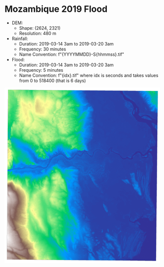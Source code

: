 # Mozambique 2019 Flood
- DEM: 
  - Shape: (2624, 2321)
  - Resolution: 480 m
- Rainfall: 
  - Duration: 2019-03-14 3am to 2019-03-20 3am
  - Frequency: 30 minutes
  - Name Convention: f"{YYYYMMDD}-S{hhmmss}.tif"
- Flood:
  - Duration: 2019-03-14 3am to 2019-03-20 3am
  - Frequency: 5 minutes
  - Name Convention: f"{idx}.tif" where idx is seconds and takes values from 0 to 518400 (that is 6 days)

![Mozambique 2019 DEM](Mozambique_2019/DEM.png)